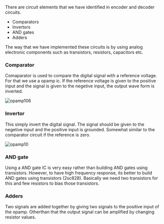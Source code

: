 There are circuit elements that we have identified in encoder and decoder circuits. 

- Comparators
- Invertors
- AND gates
- Adders

The way that we have implemented these circuits is by using analog electronic components such as transistors, resistors, capacitors etc.

### Comparator 

Comaparator is used to compare the digital signal with a reference voltage. For that we use a opamp ic. If the reference voltage is given to the positive input and the signal is given to the negetive input, the output wave form is inverted. 

![opamp106](https://user-images.githubusercontent.com/45971162/55793192-f79d5180-5adf-11e9-927e-3b19c456e265.gif)
### Invertor

This simply invert the digital signal. The signal should be given to the negetive input and the positive input is grounded. Somewhat similar to the comparator circuit if the reference is zero.

![opamp10](https://user-images.githubusercontent.com/45971162/55793378-5f539c80-5ae0-11e9-887b-ac840187e943.gif)

### AND gate

Using a AND gate IC is very easy rather than building AND gates using transistors. However, to have high frequency response, its better to build AND gates using transistors (2sc828). Basically we need two transistors for this and few resistors to bias those transistors.

### Adders

Two signals are added together by giving two signals to the positive input of the opamp. Otherthan that the output signal can be amplified by changing resistor values.

